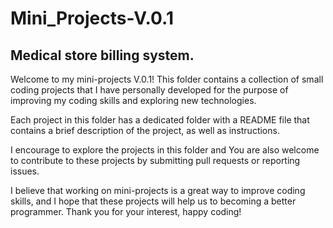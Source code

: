 # Mini_Projects-V.0.1
## Medical store billing system.

Welcome to my mini-projects V.0.1! This folder contains a collection of small coding projects that I have personally developed for the purpose of improving my coding skills and exploring new technologies.

Each project in this folder has a dedicated folder with a README file that contains a brief description of the project, as well as instructions.

I encourage to explore the projects in this folder and You are also welcome to contribute to these projects by submitting pull requests or reporting issues.

I believe that working on mini-projects is a great way to improve coding skills, and I hope that these projects will help us to becoming a better programmer. Thank you for your interest, happy coding!



